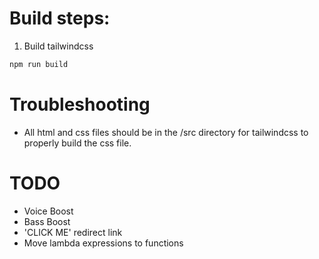 

# Build steps:

1. Build tailwindcss

```bash
npm run build
```


# Troubleshooting

- All html and css files should be in the /src directory for tailwindcss to properly build the css file.


# TODO

- Voice Boost
- Bass Boost
- 'CLICK ME' redirect link
- Move lambda expressions to functions
